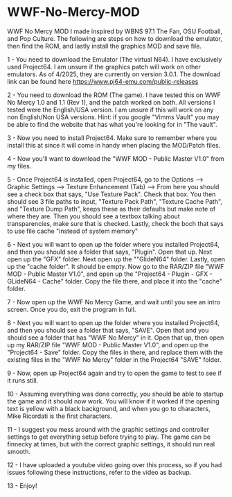 # WWF-No-Mercy-MOD
WWF No Mercy MOD I made inspired by WBNS 97.1 The Fan, OSU Football, and Pop Culture. The following are steps on how to download the emulator, then find the ROM, and lastly install the graphics MOD and save file.

1 - You need to download the Emulator (The virtual N64). I have exclusively used Project64. I am unsure if the graphics patch will work on other emulators. As of 4/2025, they are currently on version 3.0.1. The download link can be found here https://www.pj64-emu.com/public-releases

2 - You need to download the ROM (The game). I have tested this on WWF No Mercy 1.0 and 1.1 (Rev 1), and the patch worked on both. All versions I tested were the English/USA version. I am unsure if this will work on any non English/Non USA versions. Hint: if you google "Vimms Vault" you may be able to find the website that has what you're looking for in "The vault".

3 - Now you need to install Project64. Make sure to remember where you install this at since it will come in handy when placing the MOD/Patch files.

4 - Now you'll want to download the "WWF MOD - Public Master V1.0" from my files.

5 - Once Project64 is installed, open Project64, go to the Options --> Graphic Settings --> Texture Enhancement (Tab) --> From here you should see a check box that says, "Use Texture Pack". Check that box. You then should see 3 file paths to input, "Texture Pack Path", "Texture Cache Path", and "Texture Dump Path", keeps these as their defaults but make note of where they are. Then you should see a textbox talking about transparencies, make sure that is checked. Lastly, check the boch that says to use file cache "instead of system memory"

6 - Next you will want to open up the folder where you installed Project64, and then you should see a folder that says, "Plugin". Open that up. Next open up the "GFX" folder. Next open up the ""GlideN64" folder. Lastly, open up the "cache folder". It should be empty. Now go to the RAR/ZIP file "WWF MOD - Public Master V1.0", and open up the "Project64 - Plugin - GFX - GLideN64 - Cache" folder. Copy the file there, and place it into the "cache" folder.

7 - Now open up the WWF No Mercy Game, and wait until you see an intro screen. Once you do, exit the program in full.

8 - Next you will want to open up the folder where you installed Project64, and then you should see a folder that says, "SAVE". Open that and you should see a folder that has "WWF No Mercy" in it. Open that up, then open up my RAR/ZIP file "WWF MOD - Public Master V1.0", and open up the "Project64 - Save" folder. Copy the files in there, and replace them with the existing files in the "WWF No Mercy" folder in the Project64 "SAVE" folder.

9 - Now, open up Project64 again and try to open the game to test to see if it runs still.

10 - Assuming everything was done correctly, you should be able to startup the game and it should now work. You will know if it worked if the opening text is yellow with a black background, and when you go to characters, Mike Ricordati is the first characters.

11 - I suggest you mess around with the graphic settings and controller settings to get everything setup before trying to play. The game can be finnecky at times, but with the correct graphic settings, it should run real smooth.

12 - I have uploaded a youtube video going over this process, so if you had issues following these instructions, refer to the video as backup.

13 - Enjoy!
